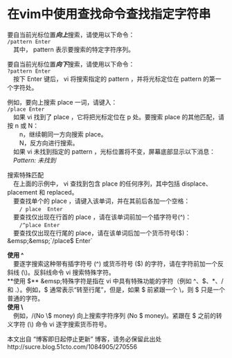 # 在vim中使用查找命令查找指定字符串

要自当前光标位置***向上***搜索，请使用以下命令：      
`/pattern Enter`    
&emsp;其中， pattern 表示要搜索的特定字符序列。     
    
要自当前光标位置***向下***搜索，请使用以下命令：     
`?pattern Enter`    
&emsp;按下 Enter 键后， vi 将搜索指定的 pattern ，并将光标定位在 pattern 的第一个字符处。    
    
例如，要向上搜索 place 一词，请键入：    
`/place Enter`    
&emsp;如果 vi 找到了 place ，它将把光标定位在 p 处。要搜索 place 的其他匹配，请按 n 或 N：    
&emsp;&emsp;n，继续朝同一方向搜索 place。     
&emsp;&emsp;N，反方向进行搜索。    
&emsp;如果 vi 未找到指定的 pattern ，光标位置将不变，屏幕底部显示以下消息：   
&emsp;*Pattern:   未找到*    
  
搜索特殊匹配     
&emsp;在上面的示例中， vi 查找到包含 place 的任何序列，其中包括 displace、placement 和 replaced。   
&emsp;要查找单个的 place ，请键入该单词，并在其前后各加一个空格：   
&emsp;&emsp;`/ place  Enter`   
&emsp;要查找仅出现在行首的 place ，请在该单词前加一个插字符号(^)：   
&emsp;&emsp;`/^place Enter`        
&emsp;要查找仅出现在行尾的   place，请在该单词后加一个货币符号($)：     
&emsp;&emsp;`/place$ Enter`   
       
**使用 ^**   
&emsp;要逐字搜索这种带有插字符号 (^) 或货币符号 ($) 的字符，请在字符前加一个反斜线 (\\)。反斜线命令 vi 搜索特殊字符。   
**使用 $**   
&emsp;特殊字符是指在 vi 中具有特殊功能的字符（例如   ^、$、\*、/   和   .）。例如，$ 通常表示“转至行尾”，但是，如果   $   前紧跟一个   \\，则   $   只是一个普通的字符。   
**使用 \\**    
&emsp;例如，/(No   \\$   money)   向上搜索字符序列   (No   $   money)。紧跟在   $   之前的转义字符   (\\)   命令   vi   逐字搜索货币符号。  
  
本文出自 “博客即日起停止更新” 博客，请务必保留此出处http://sucre.blog.51cto.com/1084905/270556